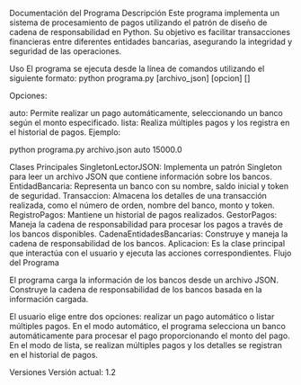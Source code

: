 Documentación del Programa
Descripción
Este programa implementa un sistema de procesamiento de pagos utilizando el patrón de diseño de cadena de responsabilidad en Python. Su objetivo es facilitar transacciones financieras entre diferentes entidades bancarias, asegurando la integridad y seguridad de las operaciones.

Uso
El programa se ejecuta desde la línea de comandos utilizando el siguiente formato:
python programa.py [archivo_json] [opcion] [<monto>]

Opciones:

auto: Permite realizar un pago automáticamente, seleccionando un banco según el monto especificado.
lista: Realiza múltiples pagos y los registra en el historial de pagos.
Ejemplo:

python programa.py archivo.json auto 15000.0

Clases Principales
SingletonLectorJSON: Implementa un patrón Singleton para leer un archivo JSON que contiene información sobre los bancos.
EntidadBancaria: Representa un banco con su nombre, saldo inicial y token de seguridad.
Transaccion: Almacena los detalles de una transacción realizada, como el número de orden, nombre del banco, monto y token.
RegistroPagos: Mantiene un historial de pagos realizados.
GestorPagos: Maneja la cadena de responsabilidad para procesar los pagos a través de los bancos disponibles.
CadenaEntidadesBancarias: Construye y maneja la cadena de responsabilidad de los bancos.
Aplicacion: Es la clase principal que interactúa con el usuario y ejecuta las acciones correspondientes.
Flujo del Programa

El programa carga la información de los bancos desde un archivo JSON.
Construye la cadena de responsabilidad de los bancos basada en la información cargada.

El usuario elige entre dos opciones: realizar un pago automático o listar múltiples pagos.
En el modo automático, el programa selecciona un banco automáticamente para procesar el pago proporcionando el monto del pago.
En el modo de lista, se realizan múltiples pagos y los detalles se registran en el historial de pagos.

Versiones
Versión actual: 1.2